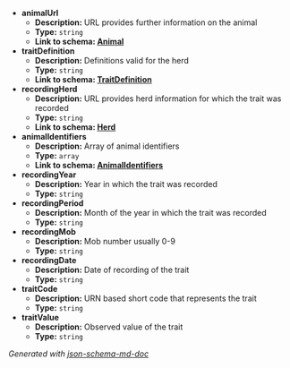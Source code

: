  - <b id="#/properties/animalUrl">animalUrl</b>
	 - **Description:** URL provides further information on the animal
	 - **Type:** `string`
	 - <b id="animalanimal.md">Link to schema: [Animal](Animal.md)</b>
 - <b id="#/properties/traitDefinition">traitDefinition</b>
	 - **Description:** Definitions valid for the herd
	 - **Type:** `string`
	 - <b id="traitdefinitiontraitdefinition.md">Link to schema: [TraitDefinition](TraitDefinition.md)</b>
 - <b id="#/properties/recordingHerd">recordingHerd</b>
	 - **Description:** URL provides herd information for which the trait was recorded
	 - **Type:** `string`
	 - <b id="herdherd.md">Link to schema: [Herd](Herd.md)</b>
 - <b id="#/properties/animalIdentifiers">animalIdentifiers</b>
	 - **Description:** Array of animal identifiers
	 - **Type:** `array`
	 - <b id="animalidentifiersanimalidentifiers.md">Link to schema: [AnimalIdentifiers](AnimalIdentifiers.md)</b>
 - <b id="#/properties/recordingYear">recordingYear</b>
	 - **Description:** Year in which the trait was recorded
	 - **Type:** `string`
 - <b id="#/properties/recordingPeriod">recordingPeriod</b>
	 - **Description:** Month of the year in which the trait was recorded
	 - **Type:** `string`
 - <b id="#/properties/recordingMob">recordingMob</b>
	 - **Description:** Mob number usually 0-9
	 - **Type:** `string`
 - <b id="#/properties/recordingDate">recordingDate</b>
	 - **Description:** Date of recording of the trait
	 - **Type:** `string`
 - <b id="#/properties/traitCode">traitCode</b>
	 - **Description:** URN based short code that represents the trait
	 - **Type:** `string`
 - <b id="#/properties/traitValue">traitValue</b>
	 - **Description:** Observed value of the trait
	 - **Type:** `string`

_Generated with [json-schema-md-doc](https://brianwendt.github.io/json-schema-md-doc/)_
